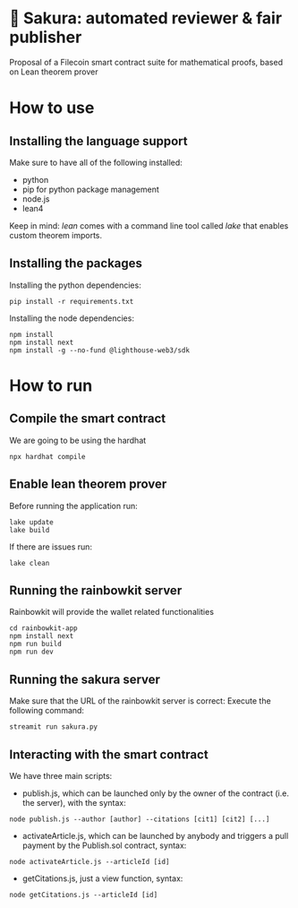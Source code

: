 # 🌺 Sakura: automated reviewer & fair publisher
Proposal of a Filecoin smart contract suite for mathematical proofs, based on Lean theorem prover

# How to use
## Installing the language support
Make sure to have all of the following installed:
- python
- pip for python package management
- node.js
- lean4 

Keep in mind: *lean* comes with a command line tool called *lake* that enables custom theorem imports.
## Installing the packages
Installing the python dependencies:
```shell
pip install -r requirements.txt
```

Installing the node dependencies:
```shell
npm install
npm install next
npm install -g --no-fund @lighthouse-web3/sdk
```
# How to run
## Compile the smart contract
We are going to be using the hardhat 
```shell
npx hardhat compile
```
## Enable lean theorem prover
Before running the application run:
```shell
lake update
lake build
```
If there are issues run:
```shell
lake clean
```
## Running the rainbowkit server
Rainbowkit will provide the wallet related functionalities
```shell
cd rainbowkit-app
npm install next
npm run build
npm run dev
```
## Running the sakura server
Make sure that the URL of the rainbowkit server is correct:
Execute the following command:
```shell
streamit run sakura.py
```

## Interacting with the smart contract
We have three main scripts:
- publish.js, which can be launched only by the owner of the contract (i.e. the server), with the syntax:
```shell
node publish.js --author [author] --citations [cit1] [cit2] [...]
```
- activateArticle.js, which can be launched by anybody and triggers a pull payment by the Publish.sol contract, syntax:
```shell
node activateArticle.js --articleId [id]
```
- getCitations.js, just a view function, syntax:
```shell
node getCitations.js --articleId [id]
```